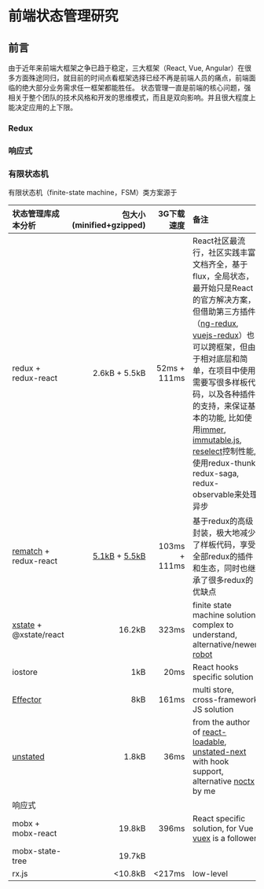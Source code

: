 # 前端状态管理研究

## 前言

由于近年来前端大框架之争已趋于稳定，三大框架（React, Vue, Angular）在很多方面殊途同归，就目前的时间点看框架选择已经不再是前端人员的痛点，前端面临的绝大部分业务需求任一框架都能胜任。
状态管理一直是前端的核心问题，强相关于整个团队的技术风格和开发的思维模式，而且是双向影响。并且很大程度上能决定应用的上下限。

### Redux

### 响应式

### 有限状态机

有限状态机（finite-state machine，FSM）类方案源于

| 状态管理库成本分析 | 包大小 (minified+gzipped) | 3G下载速度 | 备注 |
| :--- | ---: | ---: | :--- |
| redux + redux-react | 2.6kB + 5.5kB | 52ms + 111ms | React社区最流行，社区实践丰富文档齐全，基于flux，全局状态，最开始只是React的官方解决方案，但借助第三方插件（[ng-redux](https://www.npmjs.com/package/ng-redux), [vuejs-redux](https://www.npmjs.com/package/vuejs-redux)）也可以跨框架，但由于相对底层和简单，在项目中使用需要写很多样板代码，以及各种插件的支持，来保证基本的功能, 比如使用[immer](https://github.com/immerjs/immer), [immutable.js](https://github.com/immutable-js/immutable-js), [reselect](https://github.com/reduxjs/reselect)控制性能, 使用redux-thunk, redux-saga, redux-observable来处理异步 |
| [rematch](https://github.com/rematch/rematch) + redux-react | [5.1kB](https://bundlephobia.com/result?p=@rematch/core@1.2.0) + [5.5kB](https://bundlephobia.com/result?p=react-redux@7.1.1) | 103ms + 111ms | 基于redux的高级封装，极大地减少了样板代码，享受全部redux的插件和生态，同时也继承了很多redux的优缺点|
| [xstate](https://github.com/davidkpiano/xstate) + @xstate/react | 16.2kB | 323ms | finite state machine solution, complex to understand, alternative/newer: [robot](https://github.com/matthewp/robot)
| iostore | 1kB | 20ms | React hooks specific solution
| [Effector](https://github.com/zerobias/effector) | 8kB | 161ms | multi store, cross-framework JS solution |
| [unstated](https://github.com/jamiebuilds/unstated) | 1.8kB | 36ms | from the author of [react-loadable](https://github.com/jamiebuilds/react-loadable), [unstated-next](https://github.com/jamiebuilds/unstated-next) with hook support, alternative [noctx](https://www.npmjs.com/package/noctx) by me |
| 响应式
| mobx + mobx-react | 19.8kB | 396ms | React specific solution, for Vue [vuex](https://github.com/vuejs/vuex) is a follower |
| mobx-state-tree | 19.7kB | |
| rx.js | <10.8kB | <217ms | low-level |
